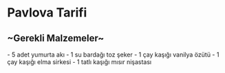 # Pavlova Tarifi
<h2>~Gerekli Malzemeler~</h2>
- 5 adet yumurta akı
- 1 su bardağı toz şeker
- 1 çay kaşığı vanilya özütü
- 1 çay kaşığı elma sirkesi
- 1 tatlı kaşığı mısır nişastası
